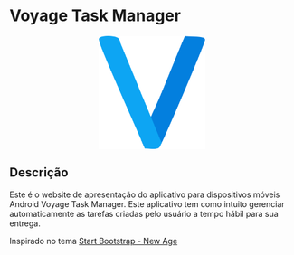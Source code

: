 
# Voyage Task Manager
<p align="center">
  <img src="https://raw.githubusercontent.com/voyage-task-manager/voyage-task-manager.github.io/master/img/logo.png" align="center" height="200">
</p>

## Descrição

Este é o website de apresentação do aplicativo para dispositivos móveis Android Voyage Task Manager. Este aplicativo tem como intuito gerenciar automaticamente as tarefas criadas pelo usuário a tempo hábil para sua entrega.

Inspirado no tema [Start Bootstrap - New Age](https://startbootstrap.com/template-overviews/new-age/)


